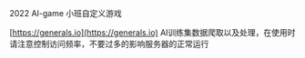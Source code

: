 2022 AI-game 小班自定义游戏

[https://generals.io](https://generals.io) AI训练集数据爬取以及处理，在使用时请注意控制访问频率，不要过多的影响服务器的正常运行
